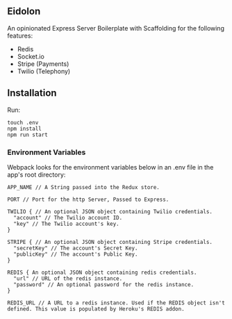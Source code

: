 ## Eidolon

An opinionated Express Server Boilerplate with Scaffolding for the following features:
  - Redis
  - Socket.io
  - Stripe (Payments)
  - Twilio (Telephony)

## Installation

Run:

```
touch .env
npm install
npm run start
```

### Environment Variables

Webpack looks for the environment variables below in an .env file in the app's root directory:

```
APP_NAME // A String passed into the Redux store.

PORT // Port for the http Server, Passed to Express.

TWILIO { // An optional JSON object containing Twilio credentials.
  "account" // The Twilio account ID.
  "key" // The Twilio account's key.
}

STRIPE { // An optional JSON object containing Stripe credentials.
  "secretKey" // The account's Secret Key.
  "publicKey" // The account's Public Key.
}

REDIS { An optional JSON object containing redis credentials.
  "url" // URL of the redis instance.
  "password" // An optional password for the redis instance.
}

REDIS_URL // A URL to a redis instance. Used if the REDIS object isn't defined. This value is populated by Heroku's REDIS addon.

```
